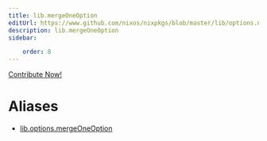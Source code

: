 ```yaml
---
title: lib.mergeOneOption
editUrl: https://www.github.com/nixos/nixpkgs/blob/master/lib/options.nix#L247C36
description: lib.mergeOneOption
sidebar:

    order: 8
---
```


<a href="https://www.github.com/nixos/nixpkgs/blob/master/lib/options.nix#L247C36">Contribute Now!</a>


# Aliases

- [lib.options.mergeOneOption](reference/lib/options/lib-options-mergeOneOption)


